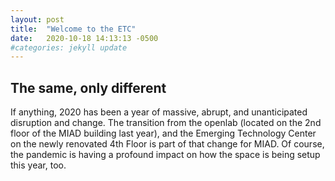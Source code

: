 ```yaml
---
layout: post
title:  "Welcome to the ETC"
date:   2020-10-18 14:13:13 -0500
#categories: jekyll update
---
```


## The same, only different

If anything, 2020 has been a year of massive, abrupt, and unanticipated disruption and change.  The transition from the openlab (located on the 2nd floor of the MIAD building last year), and the Emerging Technology Center on the newly renovated 4th Floor is part of that change for MIAD.  Of course, the pandemic is having a profound impact on how the space is being setup this year, too.
